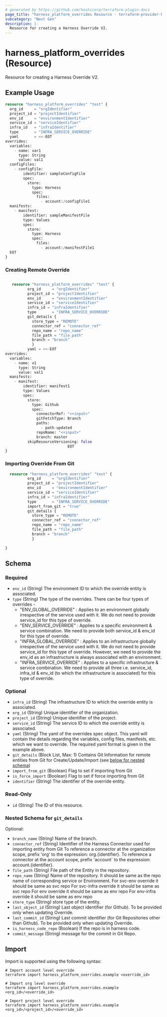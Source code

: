 ```yaml
---
# generated by https://github.com/hashicorp/terraform-plugin-docs
page_title: "harness_platform_overrides Resource - terraform-provider-harness"
subcategory: "Next Gen"
description: |-
  Resource for creating a Harness Override V2.
---
```


# harness_platform_overrides (Resource)

Resource for creating a Harness Override V2.

## Example Usage

```terraform
resource "harness_platform_overrides" "test" {
  org_id     = "orgIdentifier"
  project_id = "projectIdentifier"
  env_id     = "environmentIdentifier"
  service_id = "serviceIdentifier"
  infra_id   = "infraIdentifier"
  type       = "INFRA_SERVICE_OVERRIDE"
  yaml       = <<-EOT
overrides:
  variables:
    - name: var1
      type: String
      value: val1
  configFiles:
    - configFile:
        identifier: sampleConfigFile
        spec:
          store:
            type: Harness
            spec:
              files:
                - account:/configFile1
  manifests:
    - manifest:
        identifier: sampleManifestFile
        type: Values
        spec:
          store:
            type: Harness
            spec:
              files:
                - account:/manifestFile1
  EOT
}
```

### Creating Remote Override
```terraform

   resource "harness_platform_overrides" "test" {
          org_id     = "orgIdentifier"
          project_id = "projectIdentifier"
          env_id     = "environmentIdentifier"
          service_id = "serviceIdentifier"
          infra_id = "infraIdentifier"
          type       = "INFRA_SERVICE_OVERRIDE"
          git_details {
            store_type = "REMOTE"
            connector_ref = "connector_ref"
            repo_name = "repo_name"
            file_path = "file_path"
            branch = "branch"
            }
          yaml = <<-EOT
overrides:
  variables:
    - name: v1
      type: String
      value: val1
  manifests:
    - manifest:
        identifier: manifest1
        type: Values
        spec:
          store:
            type: Github
            spec:
              connectorRef: "<+input>"
              gitFetchType: Branch
              paths:
                - path-updated
              repoName: "<+input>"
              branch: master
          skipResourceVersioning: false
                            EOT
}
```

### Importing Override From Git
```terraform
  resource "harness_platform_overrides" "test" {
          org_id     = "orgIdentifier"
          project_id = "projectIdentifier"
          env_id     = "environmentIdentifier"
          service_id = "serviceIdentifier"
          infra_id = "infraIdentifier"
          type       = "INFRA_SERVICE_OVERRIDE"
          import_from_git = "true"
          git_details {
            store_type = "REMOTE"
            connector_ref = "connector_ref"
            repo_name = "repo_name"
            file_path = "file_path"
            branch = "branch"
            }
            
}

```
<!-- schema generated by tfplugindocs -->
## Schema

### Required

- `env_id` (String) The environment ID to which the override entity is associated.
- `type` (String) The type of the overrides. There can be four types of overrides - 
  -  "ENV_GLOBAL_OVERRIDE" : Applies to an environment globally irrespective of the service used with it. We do not need to provide service_id for this type of override.  
  -  "ENV_SERVICE_OVERRIDE" : Applies to a specific environment & service combination. We need to provide both service_id & env_id for this type of override.
  -  "INFRA_GLOBAL_OVERRIDE" : Applies to an infrastructure globally irrespective of the service used with it. We do not need to provide service_id for this type of override. However, we need to provide the env_id as an infrastructure is always associated with an environment. 
  -  "INFRA_SERVICE_OVERRIDE" : Applies to a specific infrastructure & service combination. We need to provide all three i.e. service_id, infra_id & env_id (to which the infrastructure is associated) for this type of override.

### Optional

- `infra_id` (String) The infrastructure ID to which the override entity is associated.
- `org_id` (String) Unique identifier of the organization.
- `project_id` (String) Unique identifier of the project.
- `service_id` (String) The service ID to which the override entity is associated.
- `yaml` (String) The yaml of the overrides spec object. This yaml will contain the details regarding the variables, config files, manifests, etc. which we want to override. The required yaml format is given in the example above. 
- `git_details` (Block List, Max: 1) Contains Git Information for remote entities from Git for Create/Update/Import (see [below for nested schema](#nestedblock--git_details))
- `import_from_git` (Boolean) Flag to set if importing from Git
- `is_force_import` (Boolean) Flag to set if force importing from Git
- `identifier` (String) The identifier of the override entity.

### Read-Only

- `id` (String) The ID of this resource.

<a id="nestedblock--git_details"></a>
### Nested Schema for `git_details`

Optional:

- `branch_name` (String) Name of the branch.
- `connector_ref` (String) Identifier of the Harness Connector used for importing entity from Git To reference a connector at the organization scope, prefix 'org' to the expression: org.{identifier}. To reference a connector at the account scope, prefix 'account` to the expression: account.{identifier}.
- `file_path` (String) File path of the Entity in the repository.
- `repo_name` (String) Name of the repository. It should be same as the repo name of corresponding service or Environment.
    For svc-env override it should be same as svc repo 
    For svc-infra override it should be same as svc repo 
    For env override it should be same as env repo 
    For env-infra override it should be same as env repo 
- `store_type` (String) store type of the entity.
- `last_object_id` (String) Last object identifier (for Github). To be provided only when updating Override.
- `last_commit_id` (String) Last commit identifier (for Git Repositories other than Github). To be provided only when updating Override.
- `is_harness_code_repo` (Boolean) If the repo is in harness code.
- `commit_message` (String) message for the commit in Git Repo.


## Import

Import is supported using the following syntax:

```shell
# Import account level override
terraform import harness_platform_overrides.example <override_id>

# Import org level override
terraform import harness_platform_overrides.example <org_id>/<override_id>

# Import project level override
terraform import harness_platform_overrides.example <org_id>/<project_id>/<override_id>
```
